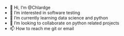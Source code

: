 - 👋 Hi, I’m @Chlardge
- 👀 I’m interested in software testing 
- 🌱 I’m currently learning data science and python
- 💞️ I’m looking to collaborate on python related projects 
- 📫 How to reach me git or email

<!---
Chlardge/Chlardge is a ✨ special ✨ repository because its `README.md` (this file) appears on your GitHub profile.
You can click the Preview link to take a look at your changes.
--->
